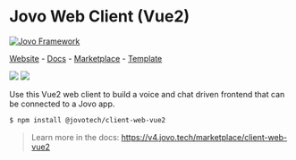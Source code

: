 # Jovo Web Client (Vue2)

[![Jovo Framework](https://v4.jovo.tech/img/github-header.png)](https://v4.jovo.tech)

<p>
<a href="https://v4.jovo.tech" target="_blank">Website</a> -  <a href="https://v4.jovo.tech/docs" target="_blank">Docs</a> - <a href="https://v4.jovo.tech/marketplace" target="_blank">Marketplace</a> - <a href="https://github.com/jovotech/jovo-v4-template" target="_blank">Template</a>   
</p>

<p>
<a href="https://www.npmjs.com/package/@jovotech/client-web-vue2" target="_blank"><img src="https://badge.fury.io/js/@jovotech%2Fclient-web-vue2.svg"></a>      
<a href="https://opencollective.com/jovo-framework" target="_blank"><img src="https://opencollective.com/jovo-framework/tiers/badge.svg"></a>
</p>

Use this Vue2 web client to build a voice and chat driven frontend that can be connected to a Jovo app.

```bash
$ npm install @jovotech/client-web-vue2
```

> Learn more in the docs: https://v4.jovo.tech/marketplace/client-web-vue2
